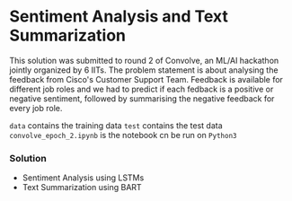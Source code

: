 # Sentiment Analysis and Text Summarization
This solution was submitted to round 2 of Convolve, an ML/AI hackathon jointly organized by 6 IITs.
The problem statement is about analysing the feedback from Cisco's Customer Support Team. Feedback is available for different job roles and we had to predict if each fedback is a positive or negative sentiment, followed by summarising the negative feedback for every job role.

``data`` contains the training data
``test`` contains the test data
``convolve_epoch_2.ipynb`` is the notebook cn be run on `Python3`

### Solution

* Sentiment Analysis using LSTMs
* Text Summarization using BART
